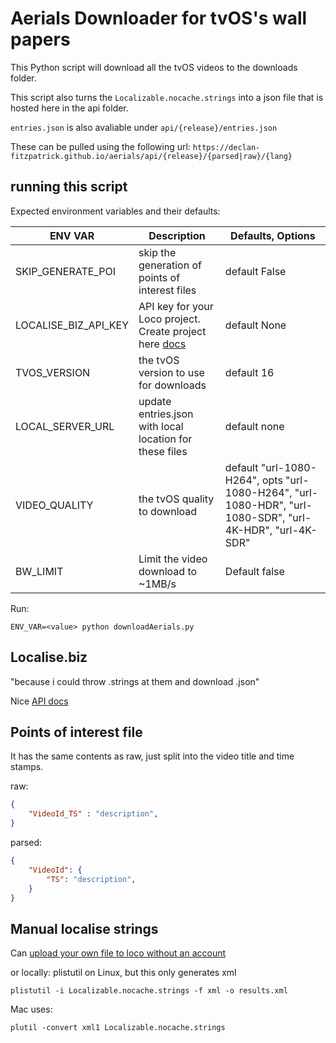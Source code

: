 # Aerials Downloader for tvOS's wall papers

This Python script will download all the tvOS videos to the downloads folder.

This script also turns the `Localizable.nocache.strings` into a json file that is hosted here in the api folder. 

`entries.json` is also avaliable under `api/{release}/entries.json`

These can be pulled using the following url: 
`https://declan-fitzpatrick.github.io/aerials/api/{release}/{parsed|raw}/{lang}`

## running this script

Expected environment variables and their defaults: 

| ENV VAR | Description | Defaults, Options |
|---------|-------------|-------------------|
SKIP_GENERATE_POI | skip the generation of points of interest files | default False
LOCALISE_BIZ_API_KEY | API key for your Loco project. Create project here [docs](https://localise.biz/api) | default None
TVOS_VERSION | the tvOS version to use for downloads | default 16
LOCAL_SERVER_URL | update entries.json with local location for these files | default none
VIDEO_QUALITY | the tvOS quality to download | default "url-1080-H264", opts "url-1080-H264", "url-1080-HDR", "url-1080-SDR", "url-4K-HDR", "url-4K-SDR" 
BW_LIMIT | Limit the video download to ~1MB/s | Default false


Run: 
```shell
ENV_VAR=<value> python downloadAerials.py
```

## Localise.biz
"because i could throw .strings at them and download .json"
 

Nice [API docs](https://localise.biz/api/docs)

## Points of interest file
It has the same contents as raw, just split into the video title and time stamps. 

raw: 
```json
{
    "VideoId_TS" : "description", 
}
```

parsed: 
```json
{
    "VideoId": {
        "TS": "description",
    }
}
```

## Manual localise strings

Can [upload your own file to loco without an account](https://localise.biz/free/converter/ios-to-android)

or locally: plistutil on Linux, but this only generates xml

```shell
plistutil -i Localizable.nocache.strings -f xml -o results.xml
```

Mac uses:
```shell
plutil -convert xml1 Localizable.nocache.strings
```